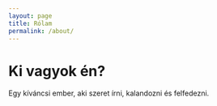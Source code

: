 ```yaml
---
layout: page
title: Rólam
permalink: /about/
---
```


# Ki vagyok én?

Egy kíváncsi ember, aki szeret írni, kalandozni és felfedezni.
